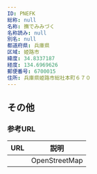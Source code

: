```yaml
---
ID: PNEFK
総称: null
名称: 撫でみみづく
名称読み: null
別名: null
都道府県: 兵庫県
区域: 姫路市
緯度: 34.8337187
経度: 134.6969626
郵便番号: 6700015
住所: 兵庫県姫路市総社本町６７０
---
```


## その他

### 参考URL

| URL | 説明          |
| --- | ------------- |
|     | OpenStreetMap |
